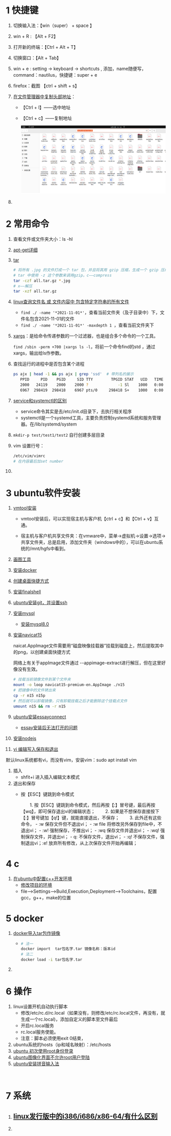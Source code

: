 # 1 快捷键

1. 切换输入法：【win（super） + space 】

2. win + R : 【Alt + F2】

3. 打开新的终端：【Ctrl + Alt + T】

4. 切换窗口：【Alt + Tab】

5. win + e : setting -> keyboard -> shortcuts , 添加，name随便写，command：nautilus，快捷键：super + e

6. firefox：截图 【ctrl + shift + s】

7. [在文件管理器中复制头部地址](https://zhidao.baidu.com/question/224652362.html)：

   - 【Ctrl + l】——选中地址

   - 【Ctrl + c】——复制地址

     ![](./legend/ubuntu文件管理器复制地址.png)

8. 

# 2 常用命令
1. 查看文件或文件夹大小：ls -hl

2. [apt-get详细](https://blog.csdn.net/qq_44885775/article/details/124278721)

3. [tar](https://www.runoob.com/w3cnote/linux-tar-gz.html)

   ```bash
   # 将所有 .jpg 的文件打成一个 tar 包，并且将其用 gzip 压缩，生成一个 gzip 压缩过的包，包名为 all.tar.gz。
   # tar 中使用 -z 这个参数来调用gzip。c——compress
   tar -czf all.tar.gz *.jpg
   # x——解压
   tar -xzf all.tar.gz
   ```

4. [linux查询文件名 或 文件内容中 包含特定字符串的所有文件](https://blog.csdn.net/weixin_40482816/article/details/121425903)

   - `find ./ -name '*2021-11-01*'`，查看当前文件夹（及子目录中）下，文件名包含2021-11-01的文件
   - `find ./ -name '*2021-11-01*' -maxdepth 1 `，查看当前文件夹下

5. [xargs](https://www.runoob.com/linux/linux-comm-xargs.html)：是给命令传递参数的一个过滤器，也是组合多个命令的一个工具。

   `find /sbin -perm +700 |xargs ls -l`，将前一个命令find的std ，通过xargs，输出给ls作参数。

6. 查找运行的进程中是否包含某个进程

   ```bash
   ps ajx | head -1 && ps ajx | grep 'ssd' 	# 带列名的展示
      PPID     PID    PGID     SID TTY        TPGID STAT   UID   TIME COMMAND
      2000   24119    2000    2000 ?             -1 Sl    1000   0:00 /usr/libexec/gvfsd-dnssd --spawner :1.2 /org/gtk/gvfs/exec_spaw/3
      6967  298419  298418    6967 pts/0     298418 S+    1000   0:00 grep --color=auto ssd
   
   ```

7. [service和systemctl的区别](https://blog.csdn.net/juanxiaseng0838/article/details/124123822)

   - service命令其实是去/etc/init.d目录下，去执行相关程序
   - systemctl是一个systemd工具，主要负责控制systemd系统和服务管理器。在/lib/systemd/system

8. `mkdir-p test/test1/test2` 自行创建多层目录

9. vim 设置行号：

   ```bash
   /etc/vim/vimrc
   # 在内容最后加set number
   
   
   ```

10. 

# 3 ubuntu软件安装

1. [vmtool安装](https://blog.csdn.net/weixin_45035342/article/details/126638191)

   - vmtool安装后，可以实现宿主机与客户机【ctrl + c】和【Ctrl + v】互通。

   - 宿主机与客户机共享文件夹：在vmware中，菜单->虚拟机->设置->选项->共享文件夹，总是启用，添加文件夹（windows中的），可以在ubuntu系统的/mnt/hgfs中看到。

     

2. [画图工具](https://blog.csdn.net/xhtchina/article/details/122929567)

3. [安装docker](https://blog.csdn.net/u012563853/article/details/125295985)

4. [创建桌面快捷方式](https://blog.csdn.net/weixin_43031313/article/details/129385915)

5. [安装finalshell](https://blog.csdn.net/zhao001101/article/details/128002640)

6. [ubuntu安装git，并设置ssh](https://blog.csdn.net/qq_26849933/article/details/125062667)

7. [安装mysql](https://blog.csdn.net/weixin_39589455/article/details/126443521)

   - [安装mysql8.0](https://segmentfault.com/a/1190000039203507)

8. [安装navicat15](https://www.bilibili.com/read/cv18230089/)

   naicat.AppImage文件需要用“磁盘映像挂载器”挂载到磁盘上，然后提取其中的png，以创建桌面快捷方式

   网络上有关于appImage文件通过 --appimage-extract进行解压，但在这里好像没有生效。

   ```bash
   # 挂载当前镜像文件到某个文件夹
   mount -o loop navicat15-premium-en.AppImage ./n15
   # 把镜像中的文件铐出来
   cp -r n15 n15p
   # 然后就可以卸载镜像，只有卸载挂载之后才能删除这个挂载点文件
   umount n15 && rm -r n15
   ```

9. [ubuntu安装essayconnect](https://blog.csdn.net/weixin_37926734/article/details/123068318)

   - [essay安装后无法打开的问题](https://blog.csdn.net/u011426115/article/details/126660001)

10. [安装nodejs](https://zhuanlan.zhihu.com/p/531851060)

11. [vi 编辑写入保存和退出](https://blog.csdn.net/qq_33093289/article/details/127915742)

   默认linux系统都有vi，而没有vim，安装vim：sudo apt install vim

   1. 插入
      - shfit+i 进入插入编辑文本模式
   2. 退出和保存
      - 按【ESC】键跳到命令模式

          　　1. 按【ESC】键跳到命令模式，然后再按【:】冒号键，最后再按【wq】，即可保存退出vi的编辑状态；
                　　2. 如果是不想保存直接按下【:】冒号键加【q!】键，就能直接退出，不保存；
                      　　3. 此外还有这些命令，
               - :w 保存文件但不退出vi；
               - :w file 将修改另外保存到file中，不退出vi；
               - :w! 强制保存，不推出vi；
               - :wq 保存文件并退出vi；
               - :wq! 强制保存文件，并退出vi；
               - q: 不保存文件，退出vi；
               - :q! 不保存文件，强制退出vi；:e! 放弃所有修改，从上次保存文件开始再编辑；



# 4 c

1. [在ubuntu中配置c++开发环境](https://blog.csdn.net/qq_33867131/article/details/126540537)
   - [修改项目的环境](https://blog.csdn.net/qq_19734597/article/details/103056279)
   - file-->Settings-->Build,Execution,Deployment-->Toolchains，配置gcc，g++，make的位置

# 5 docker

1. [docker导入tar包作镜像](https://blog.csdn.net/blood_Z/article/details/126038450)

   - ```bash
     # 法一
     docker import  tar包名字.tar 镜像名称：版本id
     # 法二
     docker load -i tar包名字.tar
     ```

2. 





# 6 操作

1. linux设置开机自动执行脚本
   - 修改/etc/rc.d/rc.local（如果没有，则修改/etc/rc.local文件，再没有，就生成一个rc.local)，添加自定义的脚本至文件最后
   - 开启rc.local服务
   - rc.local服务使能。
   - 注意：脚本必须使用exit 0结束，
2. ubuntu系统的hosts（ip和域名映射）：/etc/hosts
3. [ubuntu 初次使用root身份登录](https://blog.csdn.net/weixin_56364629/article/details/124608110)
4. [ubuntu图像化界面不允许root用户登陆](https://blog.csdn.net/Ki_Ki_/article/details/128832659)
5. [ubuntu安装拼音输入法](https://blog.csdn.net/weixin_61275790/article/details/130787987)

​     



# 7 系统

1. [linux发行版中的i386/i686/x86-64/有什么区别](https://zhidao.baidu.com/question/2276228239712472948.html)
   - 
2. 
